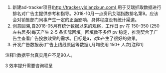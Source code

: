 1. 新建ad-tracker项目(http://tracker.yidianzixun.com),用于艾瑞抓取数据进行排名对广告主提供参考和指导。2018-10月一点资讯艾瑞指数排名第9。应该会对销售部门同事产生一定的正面影响，具体程度没有统计渠道。
2. 创意回溯,自2018-05月有统计数据以来的观察，工作日 pv 在 150-350 (250左右居多)每天产生 2-5 条实际回填。回填数不多但 pv 稳定，推测契合了广告主查看广告投放效果的需求。目标是a，对b产生了很好的效果。
3. 开发广告数报表(广告上线线原因等数据),月均使用 150+ 人次[注释1]

注释1:数据平台真实用户不足90人。


3   效率提升需要咨询程呈